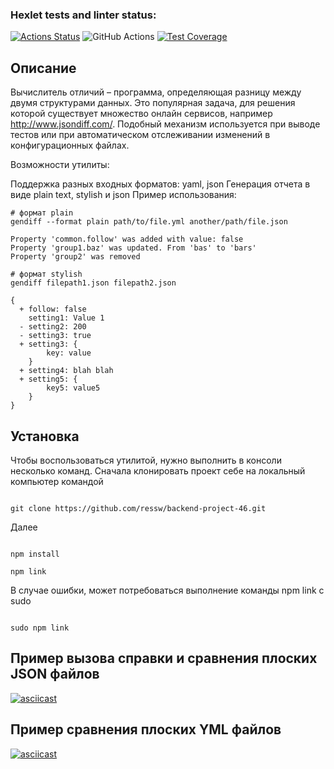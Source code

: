 ### Hexlet tests and linter status:
[![Actions Status](https://github.com/ressw/backend-project-46/actions/workflows/hexlet-check.yml/badge.svg)](https://github.com/ressw/backend-project-46/actions) 
![GitHub Actions](https://github.com/ressw/backend-project-46/actions/workflows/nodejs-ci.yml/badge.svg) 
[![Test Coverage](https://api.codeclimate.com/v1/badges/7f757ccf59682555233b/test_coverage)](https://codeclimate.com/github/ressw/backend-project-46/test_coverage)

## Описание
Вычислитель отличий – программа, определяющая разницу между двумя структурами данных. Это популярная задача, для решения которой существует множество онлайн сервисов, например http://www.jsondiff.com/. Подобный механизм используется при выводе тестов или при автоматическом отслеживании изменений в конфигурационных файлах.

Возможности утилиты:

Поддержка разных входных форматов: yaml, json
Генерация отчета в виде plain text, stylish и json
Пример использования:

```
# формат plain
gendiff --format plain path/to/file.yml another/path/file.json

Property 'common.follow' was added with value: false
Property 'group1.baz' was updated. From 'bas' to 'bars'
Property 'group2' was removed

# формат stylish
gendiff filepath1.json filepath2.json

{
  + follow: false
    setting1: Value 1
  - setting2: 200
  - setting3: true
  + setting3: {
        key: value
    }
  + setting4: blah blah
  + setting5: {
        key5: value5
    }
}
```


## Установка
Чтобы воспользоваться утилитой, нужно выполнить в консоли несколько команд. Сначала 
клонировать проект себе на локальный компьютер командой

```

git clone https://github.com/ressw/backend-project-46.git

```

Далее

```

npm install

npm link

```

В случае ошибки, может потребоваться выполнение команды npm link с sudo

```

sudo npm link

```


## Пример вызова справки и сравнения плоских JSON файлов

[![asciicast](https://asciinema.org/a/ViskD0CyXp0MdR8mR64C7EHHY.svg)](https://asciinema.org/a/ViskD0CyXp0MdR8mR64C7EHHY)

## Пример сравнения плоских YML файлов

[![asciicast](https://asciinema.org/a/mEZCq29uPDYDIFYzVestKOebu.svg)](https://asciinema.org/a/mEZCq29uPDYDIFYzVestKOebu)





